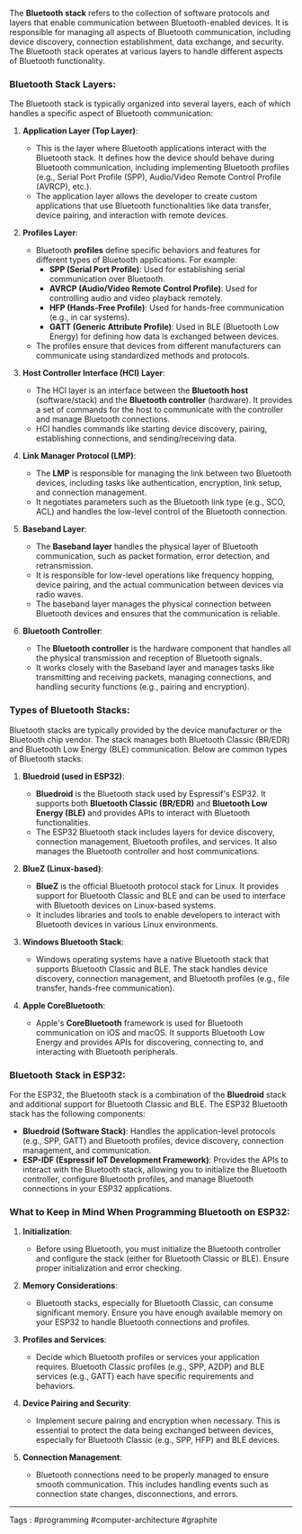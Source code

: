 The **Bluetooth stack** refers to the collection of software protocols and layers that enable communication between Bluetooth-enabled devices. It is responsible for managing all aspects of Bluetooth communication, including device discovery, connection establishment, data exchange, and security. The Bluetooth stack operates at various layers to handle different aspects of Bluetooth functionality.

### **Bluetooth Stack Layers:**

The Bluetooth stack is typically organized into several layers, each of which handles a specific aspect of Bluetooth communication:

1. **Application Layer (Top Layer)**:
    
    - This is the layer where Bluetooth applications interact with the Bluetooth stack. It defines how the device should behave during Bluetooth communication, including implementing Bluetooth profiles (e.g., Serial Port Profile (SPP), Audio/Video Remote Control Profile (AVRCP), etc.).
    - The application layer allows the developer to create custom applications that use Bluetooth functionalities like data transfer, device pairing, and interaction with remote devices.
2. **Profiles Layer**:
    
    - Bluetooth **profiles** define specific behaviors and features for different types of Bluetooth applications. For example:
        - **SPP (Serial Port Profile)**: Used for establishing serial communication over Bluetooth.
        - **AVRCP (Audio/Video Remote Control Profile)**: Used for controlling audio and video playback remotely.
        - **HFP (Hands-Free Profile)**: Used for hands-free communication (e.g., in car systems).
        - **GATT (Generic Attribute Profile)**: Used in BLE (Bluetooth Low Energy) for defining how data is exchanged between devices.
    - The profiles ensure that devices from different manufacturers can communicate using standardized methods and protocols.
3. **Host Controller Interface (HCI) Layer**:
    
    - The HCI layer is an interface between the **Bluetooth host** (software/stack) and the **Bluetooth controller** (hardware). It provides a set of commands for the host to communicate with the controller and manage Bluetooth connections.
    - HCI handles commands like starting device discovery, pairing, establishing connections, and sending/receiving data.
4. **Link Manager Protocol (LMP)**:
    
    - The **LMP** is responsible for managing the link between two Bluetooth devices, including tasks like authentication, encryption, link setup, and connection management.
    - It negotiates parameters such as the Bluetooth link type (e.g., SCO, ACL) and handles the low-level control of the Bluetooth connection.
5. **Baseband Layer**:
    
    - The **Baseband layer** handles the physical layer of Bluetooth communication, such as packet formation, error detection, and retransmission.
    - It is responsible for low-level operations like frequency hopping, device pairing, and the actual communication between devices via radio waves.
    - The baseband layer manages the physical connection between Bluetooth devices and ensures that the communication is reliable.
6. **Bluetooth Controller**:
    
    - The **Bluetooth controller** is the hardware component that handles all the physical transmission and reception of Bluetooth signals.
    - It works closely with the Baseband layer and manages tasks like transmitting and receiving packets, managing connections, and handling security functions (e.g., pairing and encryption).

### **Types of Bluetooth Stacks:**

Bluetooth stacks are typically provided by the device manufacturer or the Bluetooth chip vendor. The stack manages both Bluetooth Classic (BR/EDR) and Bluetooth Low Energy (BLE) communication. Below are common types of Bluetooth stacks:

1. **Bluedroid (used in ESP32)**:
    
    - **Bluedroid** is the Bluetooth stack used by Espressif's ESP32. It supports both **Bluetooth Classic (BR/EDR)** and **Bluetooth Low Energy (BLE)** and provides APIs to interact with Bluetooth functionalities.
    - The ESP32 Bluetooth stack includes layers for device discovery, connection management, Bluetooth profiles, and services. It also manages the Bluetooth controller and host communications.
2. **BlueZ (Linux-based)**:
    
    - **BlueZ** is the official Bluetooth protocol stack for Linux. It provides support for Bluetooth Classic and BLE and can be used to interface with Bluetooth devices on Linux-based systems.
    - It includes libraries and tools to enable developers to interact with Bluetooth devices in various Linux environments.
3. **Windows Bluetooth Stack**:
    
    - Windows operating systems have a native Bluetooth stack that supports Bluetooth Classic and BLE. The stack handles device discovery, connection management, and Bluetooth profiles (e.g., file transfer, hands-free communication).
4. **Apple CoreBluetooth**:
    
    - Apple's **CoreBluetooth** framework is used for Bluetooth communication on iOS and macOS. It supports Bluetooth Low Energy and provides APIs for discovering, connecting to, and interacting with Bluetooth peripherals.

### **Bluetooth Stack in ESP32:**

For the ESP32, the Bluetooth stack is a combination of the **Bluedroid** stack and additional support for Bluetooth Classic and BLE. The ESP32 Bluetooth stack has the following components:

- **Bluedroid (Software Stack)**: Handles the application-level protocols (e.g., SPP, GATT) and Bluetooth profiles, device discovery, connection management, and communication.
- **ESP-IDF (Espressif IoT Development Framework)**: Provides the APIs to interact with the Bluetooth stack, allowing you to initialize the Bluetooth controller, configure Bluetooth profiles, and manage Bluetooth connections in your ESP32 applications.

### **What to Keep in Mind When Programming Bluetooth on ESP32:**

1. **Initialization**:
    
    - Before using Bluetooth, you must initialize the Bluetooth controller and configure the stack (either for Bluetooth Classic or BLE). Ensure proper initialization and error checking.
2. **Memory Considerations**:
    
    - Bluetooth stacks, especially for Bluetooth Classic, can consume significant memory. Ensure you have enough available memory on your ESP32 to handle Bluetooth connections and profiles.
3. **Profiles and Services**:
    
    - Decide which Bluetooth profiles or services your application requires. Bluetooth Classic profiles (e.g., SPP, A2DP) and BLE services (e.g., GATT) each have specific requirements and behaviors.
4. **Device Pairing and Security**:
    
    - Implement secure pairing and encryption when necessary. This is essential to protect the data being exchanged between devices, especially for Bluetooth Classic (e.g., SPP, HFP) and BLE devices.
5. **Connection Management**:
    
    - Bluetooth connections need to be properly managed to ensure smooth communication. This includes handling events such as connection state changes, disconnections, and errors.


_______
Tags : #programming #computer-architecture #graphite